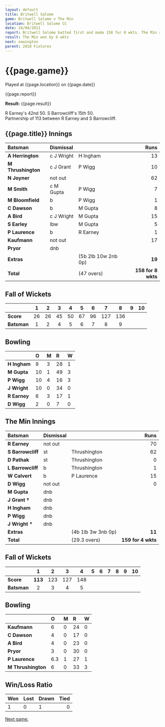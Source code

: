 ```yaml
---
layout: default
title: Britwell Salome
game: Britwell Salome v The Min
location: Britwell Salome CC
date: 24/04/2011
report: Britwell Salome batted first and made 158 for 8 wkts. The Min replied with 159 for 4 wkts
result: The Min won by 6 wkts
next: newington
parent: 2010 Fixtures
---
```


# {{page.game}}

Played at {{page.location}} on {{page.date}}

{{page.report}}

**Result:** {{page.result}}

R Earney's 42nd 50. S Barrowcliff's 15th 50.<br />
Partnership of 113 between R Earney and S Barrowcliff.

## {{page.title}} Innings

| Batsman | Dismissal |  | Runs |
|:---|:---|---|---:|
| **A Herrington** | c J Wright | H Ingham | 13 |
| **M Thrushington** | c J Grant | P Wigg | 10 |
| **N Joyner** | not out |  | 62 |
| **M Smith** | c M Gupta | P Wigg | 7 |
| **M Bloomfield** | b | P Wigg | 1 |
| **C Dawson** | b | M Gupta | 8 |
| **A Bird** | c J Wright | M Gupta | 15 |
| **S Earley** | lbw | M Gupta | 5 |
| **P Laurence** | b | R Earney | 1 |
| **Kaufmann** | not out |  | 17 |
| **Pryor** | dnb |  |  |
| **Extras** | | (5b 2lb 10w 2nb 0p) | **19** |
| **Total** | | (47 overs) | **158 for 8 wkts** |

## Fall of Wickets

| | 1 | 2 | 3 | 4 | 5 | 6 | 7 | 8 | 9 | 10 |
|---|:---:|:---:|:---:|:---:|:---:|:---:|:---:|:---:|:---:|:---:|
| **Score** | 26 | 26 | 45 | 50 | 67 | 96 | 127 | 136 |  |  |
| **Batsman** | 1 | 2 | 4 | 5 | 6 | 7 | 8 | 9 |  |  |

## Bowling

| | O | M | R | W |
|---|:---|:---|:---|:---|
| **H Ingham** | 9 | 3 | 28 | 1 |
| **M Gupta** | 10 | 1 | 49 | 3 |
| **P Wigg** | 10 | 4 | 16 | 3 |
| **J Wright** | 10 | 0 | 34 | 0 |
| **R Earney** | 6 | 3 | 17 | 1 |
| **D Wigg** | 2 | 0 | 7 | 0 |

## The Min Innings

| Batsman | Dismissal |  | Runs |
|:---|:---|---|---:|
| **R Earney** | not out |  | 70 |
| **S Barrowcliff** | st | Thrushington | 62 |
| **D Pathak** | st | Thrushington | 0 |
| **L Barrowcliff** | b | Thrushington | 1 |
| **W Calvert** | b | P Laurence | 15 |
| **D Wigg** | not out |  | 0 |
| **M Gupta** | dnb |  |  |
| **J Grant &#8224;** | dnb |  |  |
| **H Ingham** | dnb |  |  |
| **P Wigg** | dnb |  |  |
| **J Wright &#42;** | dnb |  |  |
| **Extras** | | (4b 1lb 3w 3nb 0p) | **11** |
| **Total** | | (29.3 overs) | **159 for 4 wkts** |


## Fall of Wickets

| | 1 | 2 | 3 | 4 | 5 | 6 | 7 | 8 | 9 | 10 |
|---|:---:|:---:|:---:|:---:|:---:|:---:|:---:|:---:|:---:|:---:|
| **Score** | **113** | 123 | 127 | 148 |  |  |  |  |  |  |
| **Batsman** | 2 | 3 | 4 | 5 |  |  |  |  |  |  |

## Bowling

| | O | M | R | W |
|---|:---|:---|:---|:---|
| **Kaufmann** | 6 | 0 | 24 | 0 |
| **C Dawson** | 4 | 0 | 17 | 0 |
| **A Bird** | 4 | 0 | 23 | 0 |
| **Pryor** | 3 | 0 | 30 | 0 |
| **P Laurence** | 6.3 | 1 | 27 | 1 |
| **M Thrushington** | 6 | 0 | 33 | 3 |

## Win/Loss Ratio

| Won | Lost | Drawn | Tied |
|:---|:---|:---|---:|
| 1 | 0 | 1 | 0 |

[Next game:]({{page.next}})